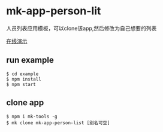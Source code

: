 # mk-app-person-lit

人员列表应用模板，可以clone该app,然后修改为自己想要的列表

[在线演示](https://ziaochina.github.io/mk-app-person-card/)

## run example

```
$ cd example
$ npm install
$ npm start
```

## clone app

```
$ npm i mk-tools -g
$ mk clone mk-app-person-list [别名可空]
```
